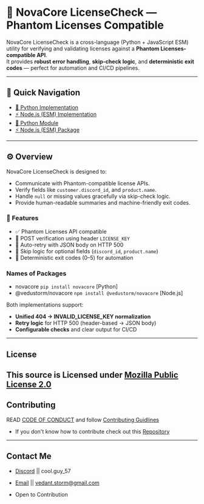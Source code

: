 # 🌌 NovaCore LicenseCheck — Phantom Licenses Compatible

NovaCore LicenseCheck is a cross-language (Python + JavaScript ESM) utility for verifying and validating licenses against a **Phantom Licenses-compatible API**.  
It provides **robust error handling**, **skip-check logic**, and **deterministic exit codes** — perfect for automation and CI/CD pipelines.

---

## 🧭 Quick Navigation
- [🧩 Python Implementation](Implement/Python/README.md)
- [⚡ Node.js (ESM) Implementation](Implement/Node.js/README.md)
- [🧩 Python Module](https://pypi.org/project/novacore/)
- [⚡ Node.js (ESM) Package](https://www.npmjs.com/package/@vedustorm/novacore)
---

## ⚙️ Overview

NovaCore LicenseCheck is designed to:
- Communicate with Phantom-compatible license APIs.
- Verify fields like `customer.discord_id`, and `product.name`.
- Handle `null` or missing values gracefully via skip-check logic.
- Provide human-readable summaries and machine-friendly exit codes.

### 🧠 Features
- ✅ Phantom Licenses API compatible  
- 🧾 POST verification using header `LICENSE_KEY`  
- 🔁 Auto-retry with JSON body on HTTP 500  
- 🧩 Skip logic for optional fields (`discord_id`, `product.name`)  
- 🧮 Deterministic exit codes (0–5) for automation

### Names of Packages
- novacore `pip install novacore` [Python]
- @vedustorm/novacore `npm install @vedustorm/novacore` [Node.js]

Both implementations support:
- **Unified 404 → INVALID_LICENSE_KEY normalization**
- **Retry logic** for HTTP 500 (header-based → JSON body)
- **Configurable checks** and clear output for CI/CD
---
## License
This source is Licensed under [Mozilla Public License 2.0](LICENSE)
---
## Contributing
READ [CODE OF CONDUCT](CODE_OF_CONDUCT.md) and follow [Contributing Guidlines](CONTRIBUTING_GUIDLINES.md)

- If you don't know how to contribute check out this [Repository](https://github.com/firstcontributions/first-contributions)
---

## Contact Me
- [Discord](https://discord.com/users/1104705926558130207) || cool.guy_57
- [Email](mailto:vedant.storm@gmail.com) || vedant.storm@gmail.com

- Open to Contribution
